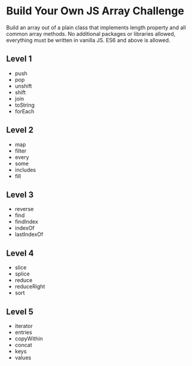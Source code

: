 # Build Your Own JS Array Challenge

Build an array out of a plain class that implements length property and all common array methods. No additional packages or libraries allowed, everything must be written in vanilla JS. ES6 and above is allowed.

## Level 1

- push
- pop
- unshift
- shift
- join
- toString
- forEach

## Level 2

- map
- filter
- every
- some
- includes
- fill

## Level 3

- reverse
- find
- findIndex
- indexOf
- lastIndexOf

## Level 4

- slice
- splice
- reduce
- reduceRight
- sort

## Level 5

- iterator
- entries
- copyWithin
- concat
- keys
- values
